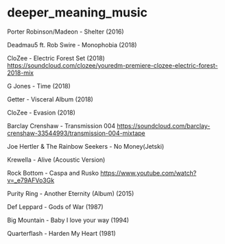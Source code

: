 # deeper_meaning_music

Porter Robinson/Madeon - Shelter (2016)

Deadmau5 ft. Rob Swire - Monophobia (2018)

CloZee - Electric Forest Set (2018) https://soundcloud.com/clozee/youredm-premiere-clozee-electric-forest-2018-mix

G Jones - Time (2018)

Getter - Visceral Album (2018)

CloZee - Evasion (2018)

Barclay Crenshaw - Transmission 004 https://soundcloud.com/barclay-crenshaw-33544993/transmission-004-mixtape

Joe Hertler & The Rainbow Seekers - No Money(Jetski)

Krewella - Alive (Acoustic Version)

Rock Bottom - Caspa and Rusko https://www.youtube.com/watch?v=_e79AFVo3Gk

Purity Ring - Another Eternity (Album) (2015)

Def Leppard - Gods of War (1987)

Big Mountain - Baby I love your way (1994)

Quarterflash - Harden My Heart (1981)

